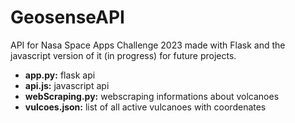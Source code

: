# GeosenseAPI
API for Nasa Space Apps Challenge 2023 made with Flask and the javascript version of it (in progress) for future projects.
<ul>
  <li> <strong>app.py:</strong> flask api</li>
  <li> <strong>api.js:</strong> javascript api</li>
  <li> <strong>webScraping.py:</strong> webscraping informations about volcanoes</li>
  <li> <strong>vulcoes.json:</strong> list of all active vulcanoes with coordenates</li>
</ul>

